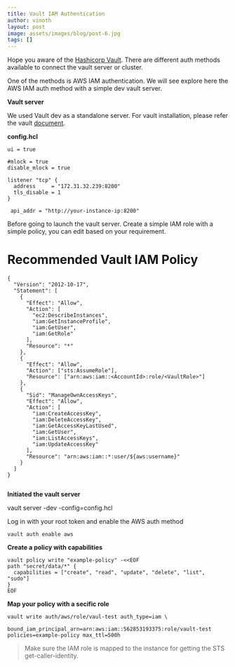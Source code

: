 ```yaml
---
title: Vault IAM Authentication
author: vinoth
layout: post
image: assets/images/blog/post-6.jpg
tags: []
---
```


Hope you aware of the [Hashicorp Vault](http://https://www.vaultproject.io/).  There are different auth methods available to connect the vault server or cluster.

One of the methods is AWS IAM authentication. We will see explore here the AWS IAM auth method with a simple dev vault server.

**Vault server**

We used Vault dev as a standalone server. For vault installation, please refer the vault [document](https://www.vaultproject.io/docs/install).

**config.hcl**

```
ui = true

#mlock = true
disable_mlock = true

listener "tcp" {
  address     = "172.31.32.239:8200"
  tls_disable = 1
}

 api_addr = "http://your-instance-ip:8200"

```
 Before going to launch the vault server. Create a simple IAM role with a simple policy, you can edit based on your requirement.

# **Recommended Vault IAM Policy**

```
{
  "Version": "2012-10-17",
  "Statement": [
    {
      "Effect": "Allow",
      "Action": [
        "ec2:DescribeInstances",
        "iam:GetInstanceProfile",
        "iam:GetUser",
        "iam:GetRole"
      ],
      "Resource": "*"
    },
    {
      "Effect": "Allow",
      "Action": ["sts:AssumeRole"],
      "Resource": ["arn:aws:iam::<AccountId>:role/<VaultRole>"]
    },
    {
      "Sid": "ManageOwnAccessKeys",
      "Effect": "Allow",
      "Action": [
        "iam:CreateAccessKey",
        "iam:DeleteAccessKey",
        "iam:GetAccessKeyLastUsed",
        "iam:GetUser",
        "iam:ListAccessKeys",
        "iam:UpdateAccessKey"
      ],
      "Resource": "arn:aws:iam::*:user/${aws:username}"
    }
  ]
}
	
```


**Initiated the vault server**

vault server -dev -config=config.hcl

Log in with your root token and enable the AWS auth method

```
vault auth enable aws
```

**Create  a policy with capabilities**

```
vault policy write "example-policy" -<<EOF
path "secret/data/*" {
  capabilities = ["create", "read", "update", "delete", "list", "sudo"]
}
EOF
```
**Map your policy with a secific role**

```
vault write auth/aws/role/vaul-test auth_type=iam \
              bound_iam_principal_arn=arn:aws:iam::562853193375:role/vault-test policies=example-policy max_ttl=500h
```
																								
> Make sure the IAM role is mapped to the instance for getting the STS get-caller-identity.

<script id="asciicast-378383" src="https://asciinema.org/a/378383.js" async></script>
